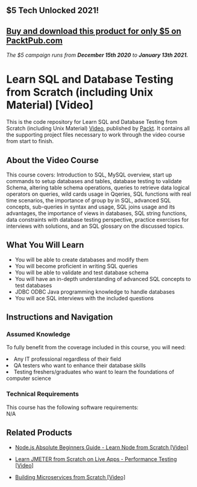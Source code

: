 ## $5 Tech Unlocked 2021!
[Buy and download this product for only $5 on PacktPub.com](https://www.packtpub.com/)
-----
*The $5 campaign         runs from __December 15th 2020__ to __January 13th 2021.__*

# Learn SQL and Database Testing from Scratch (including Unix Material) [Video]
This is the code repository for Learn SQL and Database Testing from Scratch (including Unix Material) [Video](https://www.packtpub.com/application-development/learn-sql-and-database-testing-scratch-unix-material-video), published by [Packt](https://www.packtpub.com/?utm_source=github). It contains all the supporting project files necessary to work through the video course from start to finish.

## About the Video Course
This course covers: Introduction to SQL, MySQL overview, start up commands to setup databases and tables, database testing to validate Schema, altering table schema operations, queries to retrieve data logical operators on queries, wild cards usage in Qqeries, SQL functions with real time scenarios, the importance of group by in SQL, advanced SQL concepts, sub-queries in syntax and usage, SQL joins usage and its advantages, the importance of views in databases, SQL string functions, data constraints with database testing perspective, practice exercises for interviews with solutions, and an SQL glossary on the discussed topics.

<H2>What You Will Learn</H2>
<DIV class=book-info-will-learn-text>
<UL>
<LI> You will be able to create databases and modify them</LI>
<LI> You will become proficient in writing SQL queries </LI>
<LI> You will be able to validate and test database schema</LI>
<LI> You will have an in-depth understanding of advanced SQL concepts to test databases </LI>
<LI> JDBC ODBC Java programming knowledge to handle databases </LI>
<LI> You will ace SQL interviews with the included questions </LI>
</UL></DIV>

## Instructions and Navigation
### Assumed Knowledge
To fully benefit from the coverage included in this course, you will need:<br/>
<DIV class=book-info-will-learn-text>
<LI> Any IT professional regardless of their field</LI>
<LI> QA testers who want to enhance their database skills</LI>
<LI> Testing freshers/graduates who want to learn the foundations of computer science </LI>
</UL><DIV>

### Technical Requirements
This course has the following software requirements:<br/>
N/A

## Related Products
* [Node.js Absolute Beginners Guide - Learn Node from Scratch [Video]](https://www.packtpub.com/application-development/nodejs-absolute-beginners-guide-learn-node-scratch-video)

* [Learn JMETER from Scratch on Live Apps - Performance Testing [Video]](https://www.packtpub.com/application-development/learn-jmeter-scratch-live-apps-performance-testing-video)

* [Building Microservices from Scratch [Video]](https://www.packtpub.com/application-development/building-microservices-scratch-video)
